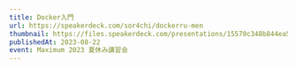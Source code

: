 ```yaml
---
title: Docker入門
url: https://speakerdeck.com/sor4chi/dockerru-men
thumbnail: https://files.speakerdeck.com/presentations/15570c348b844ea5b05459e6d881a2ad/slide_0.jpg?26765381
publishedAt: 2023-08-22
event: Maximum 2023 夏休み講習会
---
```

